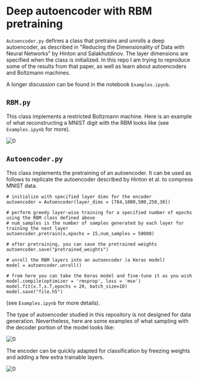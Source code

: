 # Deep autoencoder with RBM pretraining

```Autoencoder.py``` defines a class that pretrains and unrolls a deep autoencoder, as described in "Reducing the Dimensionality of Data with Neural Networks" by Hinton and Salakhutdinov.  The layer dimensions are specified when the class is initialized.  In this repo I am trying to reproduce some of the results from that paper, as well as learn about autoencoders and Boltzmann machines.

A longer discussion can be found in the notebook ``Examples.ipynb``.

## ```RBM.py```

This class implements a restricted Boltzmann machine.  Here is an example of what reconstructing a MNIST digit with the RBM looks like (see ``Examples.ipynb`` for more).

![0](./images/reconstructed.png)

## ```Autoencoder.py```

This class implements the pretraining of an autoencoder. It can be used as follows to replicate the autoencoder described by Hinton et al. to compress MNIST data.

    # initialize with specified layer dims for the encoder  
    autoencoder = Autoencoder(layer_dims = [784,1000,500,250,30])

    # perform greedy layer-wise training for a specified number of epochs using the RBM class defined above
    # num_samples is the number of samples generated by each layer for training the next layer  
    autoencoder.pretrain(x,epochs = 15,num_samples = 50000)    

    # after pretraining, you can save the pretrained weights
    autoencoder.save("pretrained_weights")

    # unroll the RBM layers into an autoencoder (a Keras model)
    model = autoencoder.unroll()

    # from here you can take the Keras model and fine-tune it as you wish
    model.compile(optimizer = 'rmsprop', loss = 'mse')
    model.fit(x.T,x.T,epochs = 20, batch_size=10)
    model.save("file.h5")
    
(see ``Examples.ipynb`` for more details).

The type of autoencoder studied in this repository is not designed for data generation. Nevertheless, here are some examples of what sampling with the decoder portion of the model looks like:

![0](./images/generated.png)

The encoder can be quickly adapted for classification by freezing weights and adding a few extra trainable layers.

![0](./images/classification.png)


    
